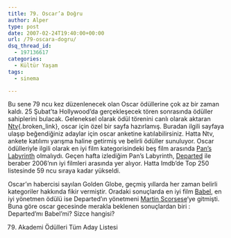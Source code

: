 ```yaml
---
title: 79. Oscar’a Doğru
author: Alper
type: post
date: 2007-02-24T19:40:00+00:00
url: /79-oscara-dogru/
dsq_thread_id:
  - 197136617
categories:
  - Kültür Yaşam
tags:
  - sinema

---
```

Bu sene 79 ncu kez düzenlenecek olan Oscar ödüllerine çok az bir zaman kaldı. 25 Şubat&#8217;ta Hollywood&#8217;da gerçekleşecek tören sonrasında ödüller sahiplerini bulacak. Geleneksel olarak ödül törenini canlı olarak aktaran [Ntv][1]{.broken_link}, oscar için özel bir sayfa hazırlamış. Buradan ilgili sayfaya ulaşıp beğendiğiniz adaylar için oscar anketine katılabilirsiniz. Hatta Ntv, ankete katılımı yarışma haline getirmiş ve belirli ödüller sunuluyor. Oscar ödülleriyle ilgili olarak en iyi film kategorisindeki beş film arasında [Pan&#8217;s Labyrinth][2] olmalıydı. Geçen hafta izlediğim Pan&#8217;s Labyrinth, [Departed][3] ile beraber 2006&#8217;nın iyi filmleri arasında yer alıyor. Hatta Imdb&#8217;de Top 250 listesinde 59 ncu sıraya kadar yükseldi.

Oscar&#8217;ın habercisi sayılan Golden Globe, geçmiş yıllarda her zaman belirli kategoriler hakkında fikir vermiştir. Oradaki sonuçlarda en iyi film [Babel][4], en iyi yönetmen ödülü ise Departed&#8217;ın yönetmeni [Martin Scorsese][5]&#8216;ye gitmişti. Buna göre oscar gecesinde merakla beklenen sonuçlardan biri : Departed&#8217;mı Babel&#8217;mi? Sizce hangisi?

79. Akademi Ödülleri Tüm Aday Listesi

 [1]: http://www.ntvmsnbc.com/
 [2]: http://imdb.com/title/tt0457430/
 [3]: http://imdb.com/title/tt0407887/
 [4]: http://imdb.com/title/tt0449467/
 [5]: http://imdb.com/name/nm0000217/